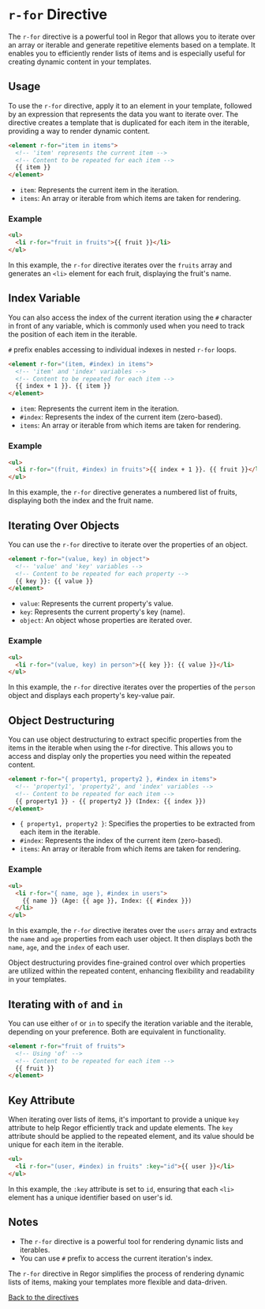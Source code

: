 # `r-for` Directive

The `r-for` directive is a powerful tool in Regor that allows you to iterate over an array or iterable and generate repetitive elements based on a template. It enables you to efficiently render lists of items and is especially useful for creating dynamic content in your templates.

## Usage

To use the `r-for` directive, apply it to an element in your template, followed by an expression that represents the data you want to iterate over. The directive creates a template that is duplicated for each item in the iterable, providing a way to render dynamic content.

```html
<element r-for="item in items">
  <!-- 'item' represents the current item -->
  <!-- Content to be repeated for each item -->
  {{ item }}
</element>
```

- `item`: Represents the current item in the iteration.
- `items`: An array or iterable from which items are taken for rendering.

### Example

```html
<ul>
  <li r-for="fruit in fruits">{{ fruit }}</li>
</ul>
```

In this example, the `r-for` directive iterates over the `fruits` array and generates an `<li>` element for each fruit, displaying the fruit's name.

## Index Variable

You can also access the index of the current iteration using the `#` character in front of any variable, which is commonly used when you need to track the position of each item in the iterable.

`#` prefix enables accessing to individual indexes in nested `r-for` loops.

```html
<element r-for="(item, #index) in items">
  <!-- 'item' and 'index' variables -->
  <!-- Content to be repeated for each item -->
  {{ index + 1 }}. {{ item }}
</element>
```

- `item`: Represents the current item in the iteration.
- `#index`: Represents the index of the current item (zero-based).
- `items`: An array or iterable from which items are taken for rendering.

### Example

```html
<ul>
  <li r-for="(fruit, #index) in fruits">{{ index + 1 }}. {{ fruit }}</li>
</ul>
```

In this example, the `r-for` directive generates a numbered list of fruits, displaying both the index and the fruit name.

## Iterating Over Objects

You can use the `r-for` directive to iterate over the properties of an object.

```html
<element r-for="(value, key) in object">
  <!-- 'value' and 'key' variables -->
  <!-- Content to be repeated for each property -->
  {{ key }}: {{ value }}
</element>
```

- `value`: Represents the current property's value.
- `key`: Represents the current property's key (name).
- `object`: An object whose properties are iterated over.

### Example

```html
<ul>
  <li r-for="(value, key) in person">{{ key }}: {{ value }}</li>
</ul>
```

In this example, the `r-for` directive iterates over the properties of the `person` object and displays each property's key-value pair.

## Object Destructuring

You can use object destructuring to extract specific properties from the items in the iterable when using the r-for directive. This allows you to access and display only the properties you need within the repeated content.

```html
<element r-for="{ property1, property2 }, #index in items">
  <!-- 'property1', 'property2', and 'index' variables -->
  <!-- Content to be repeated for each item -->
  {{ property1 }} - {{ property2 }} (Index: {{ index }})
</element>
```

- `{ property1, property2 }`: Specifies the properties to be extracted from each item in the iterable.
- `#index`: Represents the index of the current item (zero-based).
- `items`: An array or iterable from which items are taken for rendering.

### Example

```html
<ul>
  <li r-for="{ name, age }, #index in users">
    {{ name }} (Age: {{ age }}, Index: {{ #index }})
  </li>
</ul>
```

In this example, the `r-for` directive iterates over the `users` array and extracts the `name` and `age` properties from each user object. It then displays both the `name`, `age`, and the `index` of each user.

Object destructuring provides fine-grained control over which properties are utilized within the repeated content, enhancing flexibility and readability in your templates.

## Iterating with `of` and `in`

You can use either `of` or `in` to specify the iteration variable and the iterable, depending on your preference. Both are equivalent in functionality.

```html
<element r-for="fruit of fruits">
  <!-- Using 'of' -->
  <!-- Content to be repeated for each item -->
  {{ fruit }}
</element>
```

## Key Attribute

When iterating over lists of items, it's important to provide a unique `key` attribute to help Regor efficiently track and update elements. The `key` attribute should be applied to the repeated element, and its value should be unique for each item in the iterable.

```html
<ul>
  <li r-for="(user, #index) in fruits" :key="id">{{ user }}</li>
</ul>
```

In this example, the `:key` attribute is set to `id`, ensuring that each `<li>` element has a unique identifier based on user's id.

## Notes

- The `r-for` directive is a powerful tool for rendering dynamic lists and iterables.
- You can use `#` prefix to access the current iteration's index.

The `r-for` directive in Regor simplifies the process of rendering dynamic lists of items, making your templates more flexible and data-driven.

[Back to the directives](directives.md)
